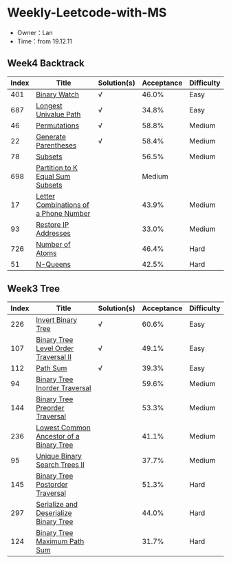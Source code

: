 # Weekly-Leetcode-with-MS
- Owner：Lan 
- Time：from 19.12.11

## Week4 Backtrack
Index|Title|Solution(s)|Acceptance|Difficulty
-|-|-|-|-
401|[Binary Watch](https://leetcode.com/problems/binary-watch)|√|46.0%|Easy
687|[Longest Univalue Path](https://leetcode.com/problems/longest-univalue-path)|√|34.8%|Easy
46|[Permutations](https://leetcode.com/problems/permutations)|√|58.8%|Medium
22|[Generate Parentheses](https://leetcode.com/problems/generate-parentheses)|√|58.4%|Medium
78|[Subsets](https://leetcode.com/problems/subsets)||56.5%|Medium
698|[Partition to K Equal Sum Subsets](https://leetcode.com/problems/partition-to-k-equal-sum-subsets)||Medium
17|[Letter Combinations of a Phone Number](https://leetcode.com/problems/letter-combinations-of-a-phone-number)||43.9%|Medium
93|[Restore IP Addresses](https://leetcode.com/problems/restore-ip-addresses)||33.0%|Medium
726|[Number of Atoms](https://leetcode.com/problems/number-of-atoms)||46.4%|Hard
51|[N-Queens](https://leetcode.com/problems/n-queens)||42.5%|Hard


## Week3 Tree
Index|Title|Solution(s)|Acceptance|Difficulty
-|-|-|-|-
226|[Invert Binary Tree](https://leetcode.com/problems/invert-binary-tree)|√|60.6%|Easy
107|[Binary Tree Level Order Traversal II](https://leetcode.com/problems/binary-tree-level-order-traversal-ii)|√|49.1%|Easy
112|[Path Sum](https://leetcode.com/problems/path-sum)|√|39.3%|Easy
94|[Binary Tree Inorder Traversal](https://leetcode.com/problems/binary-tree-inorder-traversal)||59.6%|Medium
144|[Binary Tree Preorder Traversal](https://leetcode.com/problems/binary-tree-preorder-traversal)||53.3%|Medium
236|[Lowest Common Ancestor of a Binary Tree](https://leetcode.com/problems/lowest-common-ancestor-of-a-binary-tree)||41.1%|Medium
95|[Unique Binary Search Trees II](https://leetcode.com/problems/unique-binary-search-trees-ii)||37.7%|Medium
145|[Binary Tree Postorder Traversal](https://leetcode.com/problems/binary-tree-postorder-traversal)||51.3%|Hard
297|[Serialize and Deserialize Binary Tree](https://leetcode.com/problems/serialize-and-deserialize-binary-tree)||44.0%|Hard
124|[Binary Tree Maximum Path Sum](https://leetcode.com/problems/binary-tree-maximum-path-sum)||31.7%|Hard